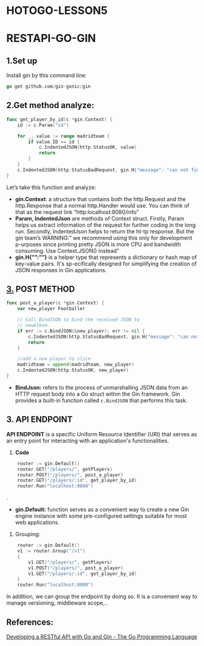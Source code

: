 # HOTOGO-LESSON5

# RESTAPI-GO-GIN

## 1.Set up

Install gin by this command line:

```go
go get github.com/gin-gonic/gin
```

## 2.Get method analyze:

```go
func get_player_by_id(c *gin.Context) {
	id := c.Param("id")

	for _, value := range madridteam {
		if value.ID == id {
			c.IndentedJSON(http.StatusOK, value)
			return
		}
	}
	c.IndentedJSON(http.StatusBadRequest, gin.H{"message": "can not find the player"})
}
```

Let’s take this function and analyze:

- **gin.Context**:  a structure that contains both the http.Request and the http.Response that a normal http.Handler would use. You can think of that as the request link “http:localhost:8080/info”
- **Param, IndentedJson** are methods of Context struct. Firstly, Param helps us extract information of the request for further coding in the long run. Secondly, IndentedJson helps to return the ht-tp response. But the gin team’s WARNING:” we recommend using this only for development p-urposes since printing pretty JSON is more CPU and bandwidth consuming. Use Context.JSON() instead”
- **gin.H{””:””}** is a helper type that represents a dictionary or hash map of key-value pairs. It's sp-ecifically designed for simplifying the creation of JSON responses in Gin applications.

## [3.](http://3.POST) POST METHOD

```go
func post_a_player(c *gin.Context) {
	var new_player Footballer

	// Call BindJSON to bind the received JSON to
	// newAlbum.
	if err := c.BindJSON(&new_player); err != nil {
		c.IndentedJSON(http.StatusBadRequest, gin.H{"message": "can not add a player"})
		return
	}

	//add a new player to slice
	madridteam = append(madridteam, new_player)
	c.IndentedJSON(http.StatusOK, new_player)
}
```

- **BindJson:** refers to the process of unmarshalling JSON data from an HTTP request body into a Go struct within the Gin framework. Gin provides a built-in function called `c.BindJSON` that performs this task.

## 3. API ENDPOINT

**API ENDPOINT** is a specific Uniform Resource Identifier (URI) that serves as an entry point for interacting with an application's functionalities.

1. **Code**

```go
	router := gin.Default()
	router.GET("/players/", getPlayers)
	router.POST("/players/", post_a_player)
	router.GET("/players/:id", get_player_by_id)
	router.Run("localhost:8080")
```

.

- **gin.Default:** function serves as a convenient way to create a new Gin engine instance with some pre-configured settings suitable for most web applications.
1. Grouping:

```go
	router := gin.Default()
	v1 := router.Group("/v1")
	{
		v1.GET("/players/", getPlayers)
		v1.POST("/players/", post_a_player)
		v1.GET("/players/:id", get_player_by_id)
	}
	router.Run("localhost:8080")
```

In addition, we  can group the endpoint by doing so. It is a convenient way to manage versioning, middleware scope,..

## References:

[Developing a RESTful API with Go and Gin - The Go Programming Language](https://go.dev/doc/tutorial/web-service-gin)